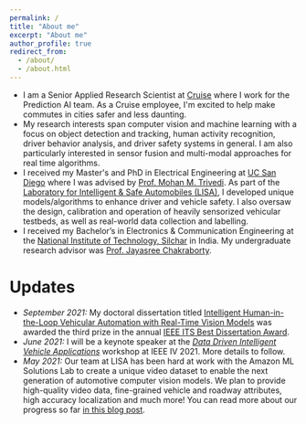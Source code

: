 ```yaml
---
permalink: /
title: "About me"
excerpt: "About me"
author_profile: true
redirect_from: 
  - /about/
  - /about.html
---
```


* I am a Senior Applied Research Scientist at [Cruise](https://getcruise.com/) where I work for the Prediction AI team. As a Cruise employee, I'm excited to help make commutes in cities safer and less daunting.
* My research interests span computer vision and machine learning with a focus on object detection and tracking, human activity recognition, driver behavior analysis, and driver safety systems in general. I am also particularly interested in sensor fusion and multi-modal approaches for real time algorithms.
* I received my Master's and PhD in Electrical Engineering at [UC San Diego](https://ucsd.edu/) where I was advised by [Prof. Mohan M. Trivedi](http://jacobsschool.ucsd.edu/faculty/faculty_bios/index.sfe?fmp_recid=68). As part of the [Laboratory for Intelligent & Safe Automobiles (LISA)](http://cvrr.ucsd.edu/), I developed unique models/algorithms to enhance driver and vehicle safety. I also oversaw the design, calibration and operation of heavily sensorized vehicular testbeds, as well as real-world data collection and labelling.
* I received my Bachelor’s in Electronics & Communication Engineering at the [National Institute of Technology, Silchar](http://www.nits.ac.in/) in India. My undergraduate research advisor was [Prof. Jayasree Chakraborty](https://scholar.google.com/citations?hl=en&user=6r9hchQAAAAJ&view_op=list_works).

# Updates
* *September 2021:* My doctoral dissertation titled [Intelligent Human-in-the-Loop Vehicular Automation with Real-Time Vision Models](https://drive.google.com/file/d/1WgvO2fVltTXdJiMB3-_BRML_qWCSflwC/view?usp=sharing) was awarded the third prize in the annual [IEEE ITS Best Dissertation Award](https://ieee-itss.org/awards/best-dissertation/).
* *June 2021:* I will be a keynote speaker at the [_Data Driven Intelligent Vehicle Applications_](https://www.in.tum.de/i06/research/ddiva/ddiva21/) workshop at IEEE IV 2021. More details to follow.
* *May 2021:* Our team at LISA has been hard at work with the Amazon ML Solutions Lab to create a unique video dataset to enable the next generation of automotive computer vision models. We plan to provide high-quality video data, fine-grained vehicle and roadway attributes, high accuracy localization and much more! You can read more about our progress so far [in this blog post](https://aws.amazon.com/blogs/machine-learning/creating-a-large-scale-video-driving-dataset-with-detailed-attributes-using-amazon-sagemaker-ground-truth/).
